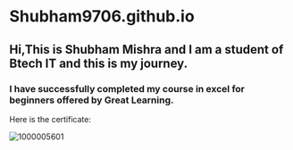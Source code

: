 # Shubham9706.github.io

## **Hi,This is Shubham Mishra and I am a student of Btech IT and this is my journey.**



### I have successfully completed my course in excel for beginners offered by Great Learning.
Here is the certificate:

![1000005601](https://github.com/user-attachments/assets/5825072d-0186-4ed5-9c57-e8752e563b02)


